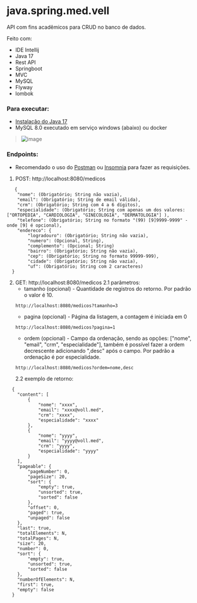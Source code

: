 # java.spring.med.vell

API com fins acadêmicos para CRUD no banco de dados.

Feito com:
- IDE Intellij
- Java 17
- Rest API
- Springboot
- MVC
- MySQL
- Flyway
- lombok

### Para executar:
- [Instalação do Java 17](https://www.oracle.com/br/java/technologies/downloads/#java17)
- MySQL 8.0 executado em serviço windows (abaixo) ou docker
>![image](https://github.com/felipegilisk/java.spring.med.vell/assets/95372771/828d630d-4183-4af7-86fe-69108380f02e)

### Endpoints:
- Recomendado o uso do [Postman](https://www.postman.com/downloads/) ou [Insomnia](https://insomnia.rest/download) para fazer as requisições.
1. POST: http://localhost:8080/medicos
```
   {
    "nome": (Obrigatório; String não vazia),
    "email": (Obrigatório; String de email válida),
    "crm": (Obrigatório; String com 4 a 6 dígitos),
    "especialidade": (Obrigatório; String com apenas um dos valores: ["ORTOPEDIA", "CARDIOLOGIA", "GINECOLOGIA", "DERMATOLOGIA"] ),
    "telefone": (Obrigatório; String no formato "(99) [9]9999-9999" - onde [9] é opcional),
    "endereco": {
        "logradouro": (Obrigatório; String não vazia),
        "numero": (Opcional, String),
        "complemento": (Opcional; String)
        "bairro": (Obrigatório; String não vazia),
        "cep": (Obrigatório; String no formato 99999-999),
        "cidade": (Obrigatório; String não vazia),
        "uf": (Obrigatório; String com 2 caracteres)
  }
```
2. GET: http://localhost:8080/medicos
   2.1 parâmetros:
   - tamanho (opcional) - Quantidade de registros do retorno. Por padrão o valor é 10.
   ```
   http://localhost:8080/medicos?tamanho=3
   ```
   - pagina (opcional) - Página da listagem, a contagem é iniciada em 0
   ```
   http://localhost:8080/medicos?pagina=1
   ```
   - ordem (opcional) - Campo da ordenação, sendo as opções: ["nome", "email", "crm", "especialidade"], também é possível fazer a ordem decrescente adicionando ",desc" após o campo. Por padrão a ordenação é por especialidade.
   ```
   http://localhost:8080/medicos?ordem=nome,desc
   ```
   2.2 exemplo de retorno:
```
  {
    "content": [
        {
            "nome": "xxxx",
            "email": "xxxx@voll.med",
            "crm": "xxxx",
            "especialidade": "xxxx"
        },
        {
            "nome": "yyyy",
            "email": "yyyy@voll.med",
            "crm": "yyyy",
            "especialidade": "yyyy"
        }
    ],
    "pageable": {
        "pageNumber": 0,
        "pageSize": 20,
        "sort": {
            "empty": true,
            "unsorted": true,
            "sorted": false
        },
        "offset": 0,
        "paged": true,
        "unpaged": false
    },
    "last": true,
    "totalElements": N,
    "totalPages": N,
    "size": 20,
    "number": 0,
    "sort": {
        "empty": true,
        "unsorted": true,
        "sorted": false
    },
    "numberOfElements": N,
    "first": true,
    "empty": false
  }
```
     
